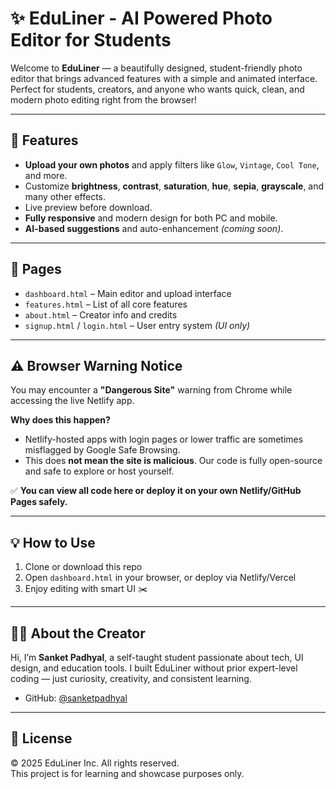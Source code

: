 # ✨ EduLiner - AI Powered Photo Editor for Students

Welcome to **EduLiner** — a beautifully designed, student-friendly photo editor that brings advanced features with a simple and animated interface. Perfect for students, creators, and anyone who wants quick, clean, and modern photo editing right from the browser!

---

## 🚀 Features

- **Upload your own photos** and apply filters like `Glow`, `Vintage`, `Cool Tone`, and more.
- Customize **brightness**, **contrast**, **saturation**, **hue**, **sepia**, **grayscale**, and many other effects.
- Live preview before download.
- **Fully responsive** and modern design for both PC and mobile.
- **AI-based suggestions** and auto-enhancement *(coming soon)*.

---

## 📎 Pages

- `dashboard.html` – Main editor and upload interface  
- `features.html` – List of all core features  
- `about.html` – Creator info and credits  
- `signup.html` / `login.html` – User entry system *(UI only)*

---

## ⚠️ Browser Warning Notice

You may encounter a **"Dangerous Site"** warning from Chrome while accessing the live Netlify app.

**Why does this happen?**
- Netlify-hosted apps with login pages or lower traffic are sometimes misflagged by Google Safe Browsing.
- This does **not mean the site is malicious**. Our code is fully open-source and safe to explore or host yourself.

✅ **You can view all code here or deploy it on your own Netlify/GitHub Pages safely.**

---

## 💡 How to Use

1. Clone or download this repo  
2. Open `dashboard.html` in your browser, or deploy via Netlify/Vercel  
3. Enjoy editing with smart UI ✂️

---

## 👨‍💻 About the Creator

Hi, I’m **Sanket Padhyal**, a self-taught student passionate about tech, UI design, and education tools. I built EduLiner without prior expert-level coding — just curiosity, creativity, and consistent learning.

- GitHub: [@sanketpadhyal](https://github.com/sanketpadhyal)

---

## 📜 License

© 2025 EduLiner Inc. All rights reserved.  
This project is for learning and showcase purposes only.
